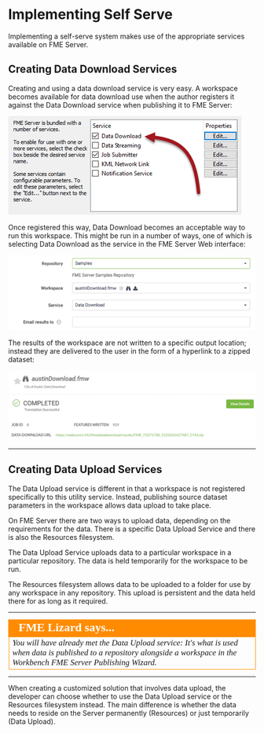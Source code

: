 # Implementing Self Serve

Implementing a self-serve system makes use of the appropriate services available on FME Server.

## Creating Data Download Services ##

Creating and using a data download service is very easy. A workspace becomes available for data download use when the author registers it against the Data Download service when publishing it to FME Server:

![](./Images/Img3.006.RegisterDataDownload.png)

Once registered this way, Data Download becomes an acceptable way to run this workspace. This might be run in a number of ways, one of which is selecting Data Download as the service in the FME Server Web interface:

![](./Images/Img3.007.RunDataDownload.png)

The results of the workspace are not written to a specific output location; instead they are delivered to the user in the form of a hyperlink to a zipped dataset:

![](./Images/Img3.008.DataDownloadResults.png)

---

## Creating Data Upload Services

The Data Upload service is different in that a workspace is not registered specifically to this utility service. Instead, publishing source dataset parameters in the workspace allows data upload to take place.

On FME Server there are two ways to upload data, depending on the requirements for the data. There is a specific Data Upload Service and there is also the Resources filesystem.

The Data Upload Service uploads data to a particular workspace in a particular repository. The data is held temporarily for the workspace to be run.

The Resources filesystem allows data to be uploaded to a folder for use by any workspace in any repository. This upload is persistent and the data held there for as long as it required.

---

<!--Person X Says Section-->

<table style="border-spacing: 0px">
<tr>
<td style="vertical-align:middle;background-color:darkorange;border: 2px solid darkorange">
<i class="fa fa-quote-left fa-lg fa-pull-left fa-fw" style="color:white;padding-right: 12px;vertical-align:text-top"></i>
<span style="color:white;font-size:x-large;font-weight: bold;font-family:serif">FME Lizard says...</span>
</td>
</tr>

<tr>
<td style="border: 1px solid darkorange">
<span style="font-family:serif; font-style:italic; font-size:larger">
You will have already met the Data Upload service: It's what is used when data is published to a repository alongside a workspace in the Workbench FME Server Publishing Wizard.
</span>
</td>
</tr>
</table>

---

When creating a customized solution that involves data upload, the developer can choose whether to use the Data Upload service or the Resources filesystem instead. The main difference is whether the data needs to reside on the Server permanently (Resources) or just temporarily (Data Upload).
